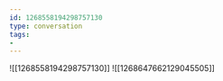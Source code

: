 ```yaml
---
id: 1268558194298757130
type: conversation
tags:
- 
---
```

![[1268558194298757130]]
![[1268647662129045505]]

